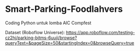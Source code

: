 # Smart-Parking-Foodlahvers
Coding Python untuk lomba AIC Compfest

Dataset (Roboflow Universe): https://app.roboflow.com/testing-cz2hj/parking-bjtms-6uuji/browse?queryText=&pageSize=50&startingIndex=0&browseQuery=true
